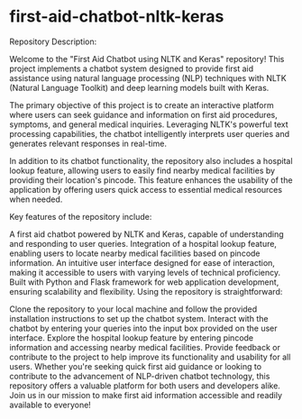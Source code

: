 # first-aid-chatbot-nltk-keras

Repository Description:

Welcome to the "First Aid Chatbot using NLTK and Keras" repository! This project implements a chatbot system designed to provide first aid assistance using natural language processing (NLP) techniques with NLTK (Natural Language Toolkit) and deep learning models built with Keras.

The primary objective of this project is to create an interactive platform where users can seek guidance and information on first aid procedures, symptoms, and general medical inquiries. Leveraging NLTK's powerful text processing capabilities, the chatbot intelligently interprets user queries and generates relevant responses in real-time.

In addition to its chatbot functionality, the repository also includes a hospital lookup feature, allowing users to easily find nearby medical facilities by providing their location's pincode. This feature enhances the usability of the application by offering users quick access to essential medical resources when needed.

Key features of the repository include:

A first aid chatbot powered by NLTK and Keras, capable of understanding and responding to user queries.
Integration of a hospital lookup feature, enabling users to locate nearby medical facilities based on pincode information.
An intuitive user interface designed for ease of interaction, making it accessible to users with varying levels of technical proficiency.
Built with Python and Flask framework for web application development, ensuring scalability and flexibility.
Using the repository is straightforward:

Clone the repository to your local machine and follow the provided installation instructions to set up the chatbot system.
Interact with the chatbot by entering your queries into the input box provided on the user interface.
Explore the hospital lookup feature by entering pincode information and accessing nearby medical facilities.
Provide feedback or contribute to the project to help improve its functionality and usability for all users.
Whether you're seeking quick first aid guidance or looking to contribute to the advancement of NLP-driven chatbot technology, this repository offers a valuable platform for both users and developers alike. Join us in our mission to make first aid information accessible and readily available to everyone!
